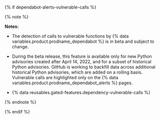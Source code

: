 {% if dependabot-alerts-vulnerable-calls %}

{% note %}

**Notes:** 

- The detection of calls to vulnerable functions by {% data variables.product.prodname_dependabot %} is in beta and subject to change.

- During the beta release, this feature is available only for new Python advisories created after April 14, 2022, and for a subset of historical Python advisories. GitHub is working to backfill data across additional historical Python advisories, which are added on a rolling basis. Vulnerable calls are highlighted only on the {% data variables.product.prodname_dependabot_alerts %} pages.

- {% data reusables.gated-features.dependency-vulnerable-calls %}

{% endnote %}

{% endif %}
